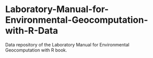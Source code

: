 # Laboratory-Manual-for-Environmental-Geocomputation-with-R-Data
Data repository of the Laboratory Manual for Environmental Geocomputation with R book.
